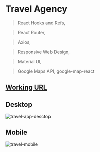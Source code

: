 # Travel Agency

> React Hooks and Refs,

> React Router,

> Axios,

> Responsive Web Design,

> Material UI,

> Google Maps API, google-map-react

## [Working URL](https://ivangelista.netlify.app/)

## Desktop

![travel-app-desctop](https://user-images.githubusercontent.com/74892817/134205908-0f133a24-1b8a-4bd6-bbea-5ea90d66caba.gif)

## Mobile

![travel-mobile](https://user-images.githubusercontent.com/74892817/134206600-e8753ec7-2d91-4c7a-b08f-91ec2dfeca32.gif)
